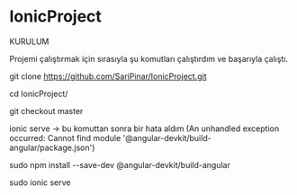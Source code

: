 # IonicProject

KURULUM

Projemi çalıştırmak için sırasıyla şu komutları çalıştırdım ve başarıyla çalıştı.

git clone https://github.com/SariPinar/IonicProject.git

cd IonicProject/

git checkout master

ionic serve -> bu komuttan sonra bir hata aldım (An unhandled exception occurred: Cannot find module '@angular-devkit/build-angular/package.json')

sudo npm install --save-dev @angular-devkit/build-angular 

sudo ionic serve 
